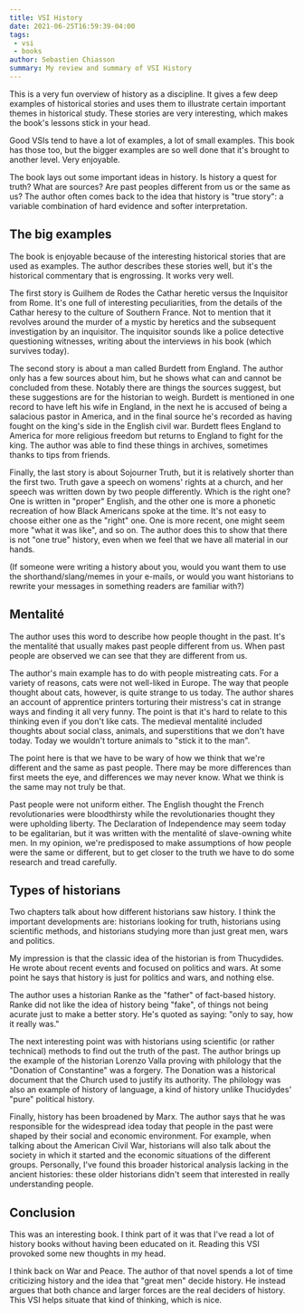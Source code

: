 ```yaml
---
title: VSI History
date: 2021-06-25T16:59:39-04:00
tags:
 - vsi
 - books
author: Sebastien Chiasson
summary: My review and summary of VSI History
---
```


This is a very fun overview of history as a discipline. It gives a few deep examples of historical stories and uses them to illustrate certain important themes in historical study. These stories are very interesting, which makes the book's lessons stick in your head.

Good VSIs tend to have a lot of examples, a lot of small examples. This book has those too, but the bigger examples are so well done that it's brought to another level. Very enjoyable.

The book lays out some important ideas in history. Is history a quest for truth? What are sources? Are past peoples different from us or the same as us? The author often comes back to the idea that history is "true story": a variable combination of hard evidence and softer interpretation.

## The big examples

The book is enjoyable because of the interesting historical stories that are used as examples. The author describes these stories well, but it's the historical commentary that is engrossing. It works very well.

The first story is Guilhem de Rodes the Cathar heretic versus the Inquisitor from Rome. It's one full of interesting peculiarities, from the details of the Cathar heresy to the culture of Southern France. Not to mention that it revolves around the murder of a mystic by heretics and the subsequent investigation by an inquisitor. The inquisitor sounds like a police detective questioning witnesses, writing about the interviews in his book (which survives today).

The second story is about a man called Burdett from England. The author only has a few sources about him, but he shows what can and cannot be concluded from these. Notably there are things the sources suggest, but these suggestions are for the historian to weigh. Burdett is mentioned in one record to have left his wife in England, in the next he is accused of being a salacious pastor in America, and in the final source he's recorded as having fought on the king's side in the English civil war. Burdett flees England to America for more religious freedom but returns to England to fight for the king. The author was able to find these things in archives, sometimes thanks to tips from friends.

Finally, the last story is about Sojourner Truth, but it is relatively shorter than the first two. Truth gave a speech on womens' rights at a church, and her speech was written down by two people differently. Which is the right one? One is written in "proper" English, and the other one is more a phonetic recreation of how Black Americans spoke at the time. It's not easy to choose either one as the "right" one. One is more recent, one might seem more "what it was like", and so on. The author does this to show that there is not "one true" history, even when we feel that we have all material in our hands.

(If someone were writing a history about you, would you want them to use the shorthand/slang/memes in your e-mails, or would you want historians to rewrite your messages in something readers are familiar with?)

## Mentalité

The author uses this word to describe how people thought in the past. It's the mentalité that usually makes past people different from us. When past people are observed we can see that they are different from us.

The author's main example has to do with people mistreating cats. For a variety of reasons, cats were not well-liked in Europe. The way that people thought about cats, however, is quite strange to us today. The author shares an account of apprentice printers torturing their mistress's cat in strange ways and finding it all very funny. The point is that it's hard to relate to this thinking even if you don't like cats. The medieval mentalité included thoughts about social class, animals, and superstitions that we don't have today. Today we wouldn't torture animals to "stick it to the man".

The point here is that we have to be wary of how we think that we're different and the same as past people. There may be more differences than first meets the eye, and differences we may never know. What we think is the same may not truly be that.

Past people were not uniform either. The English thought the French revolutionaries were bloodthirsty while the revolutionaries thought they were upholding liberty. The Declaration of Independence may seem today to be egalitarian, but it was written with the mentalité of slave-owning white men. In my opinion, we're predisposed to make assumptions of how people were the same or different, but to get closer to the truth we have to do some research and tread carefully.

## Types of historians

Two chapters talk about how different historians saw history. I think the important developments are: historians looking for truth, historians using scientific methods, and historians studying more than just great men, wars and politics.

My impression is that the classic idea of the historian is from Thucydides. He wrote about recent events and focused on politics and wars. At some point he says that history is just for politics and wars, and nothing else.

The author uses a historian Ranke as the "father" of fact-based history. Ranke did not like the idea of history being "fake", of things not being acurate just to make a better story. He's quoted as saying: "only to say, how it really was."

The next interesting point was with historians using scientific (or rather technical) methods to find out the truth of the past. The author brings up the example of the historian Lorenzo Valla proving with philology that the "Donation of Constantine" was a forgery. The Donation was a historical document that the Church used to justify its authority. The philology was also an example of history of language, a kind of history unlike Thucidydes' "pure" political history.

Finally, history has been broadened by Marx. The author says that he was responsible for the widespread idea today that people in the past were shaped by their social and economic environment. For example, when talking about the American Civil War, historians will also talk about the society in which it started and the economic situations of the different groups. Personally, I've found this broader historical analysis lacking in the ancient histories: these older historians didn't seem that interested in really understanding people.

## Conclusion

This was an interesting book. I think part of it was that I've read a lot of history books without having been educated on it. Reading this VSI provoked some new thoughts in my head.

I think back on War and Peace. The author of that novel spends a lot of time criticizing history and the idea that "great men" decide history. He instead argues that both chance and larger forces are the real deciders of history. This VSI helps situate that kind of thinking, which is nice.
